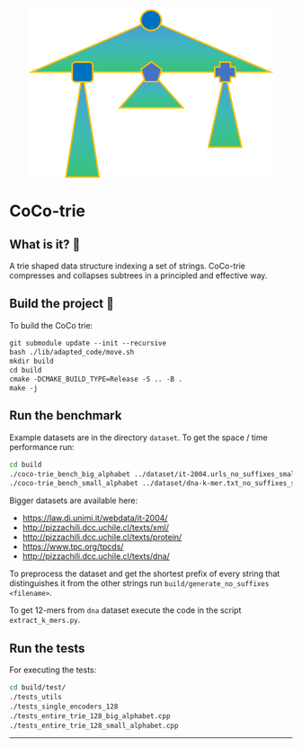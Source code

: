 <p align="center">
  <img src="https://github.com/aboffa/CoCo-trie/blob/main/static/coco-logo.png" height=300 />
</p>

# CoCo-trie

## What is it? :mega:

A trie shaped data structure indexing a set of strings. CoCo-trie compresses and collapses subtrees in a principled and effective  way.

## Build the project :rocket:

To build the CoCo trie:

```
git submodule update --init --recursive
bash ./lib/adapted_code/move.sh
mkdir build
cd build
cmake -DCMAKE_BUILD_TYPE=Release -S .. -B .
make -j
```


## Run the benchmark

Example datasets are in the directory `dataset`. To get the space / time performance run:
```bash
cd build
./coco-trie_bench_big_alphabet ../dataset/it-2004.urls_no_suffixes_small
./coco-trie_bench_small_alphabet ../dataset/dna-k-mer.txt_no_suffixes_small
```

Bigger datasets are available here: 

- https://law.di.unimi.it/webdata/it-2004/
- http://pizzachili.dcc.uchile.cl/texts/xml/
- http://pizzachili.dcc.uchile.cl/texts/protein/
- https://www.tpc.org/tpcds/
- http://pizzachili.dcc.uchile.cl/texts/dna/

To preprocess the dataset and get the shortest prefix of every string that distinguishes it from the other strings run `build/generate_no_suffixes <filename>`.

To get 12-mers from `dna` dataset execute the code in the script `extract_k_mers.py`. 

## Run the tests
For executing the tests:

```bash
cd build/test/
./tests_utils
./tests_single_encoders_128
./tests_entire_trie_128_big_alphabet.cpp
./tests_entire_trie_128_small_alphabet.cpp
```

---



